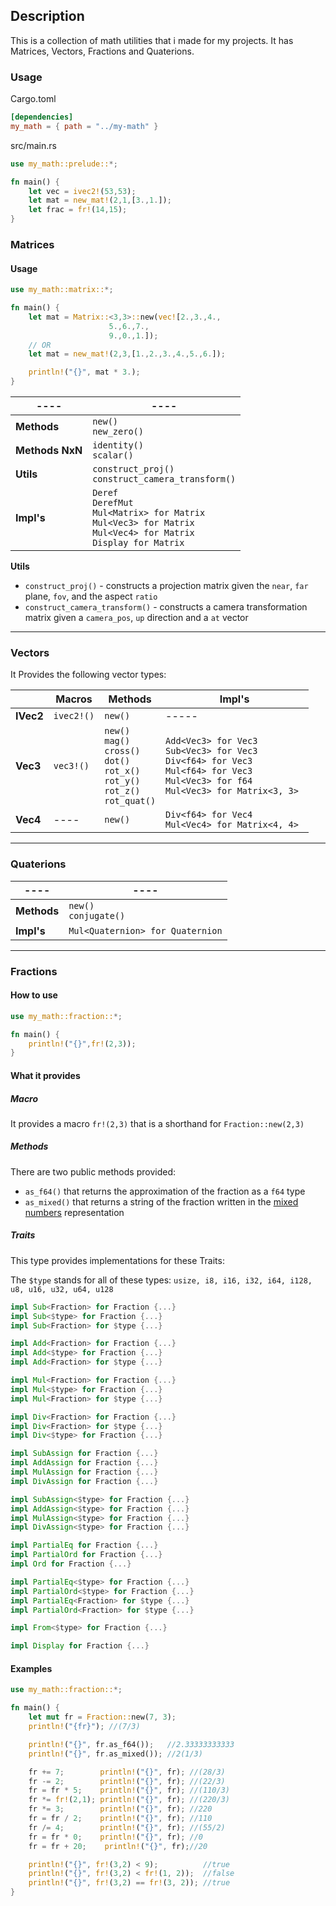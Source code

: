 ## Description 
This is a collection of math utilities that i made for my projects. It has Matrices, Vectors, Fractions and Quaterions.

### Usage
Cargo.toml
```Toml
[dependencies]
my_math = { path = "../my-math" }
```
src/main.rs
```Rust
use my_math::prelude::*;

fn main() {
	let vec = ivec2!(53,53);
	let mat = new_mat!(2,1,[3.,1.]);
	let frac = fr!(14,15);
}
```

### Matrices
#### Usage
```Rust
use my_math::matrix::*;

fn main() {
	let mat = Matrix::<3,3>::new(vec![2.,3.,4.,
				  	  5.,6.,7.,
				  	  9.,0.,1.]);
	// OR
	let mat = new_mat!(2,3,[1.,2.,3.,4.,5.,6.]);

	println!("{}", mat * 3.);
}
```
| ---- | ---- | 
| --------------- | ------------------------------------------------------------------------------------------------------------------------------ |
| **Methods**     | ``new()``<br>``new_zero()``                                                                                                    |
| **Methods NxN** | ``identity()``<br>``scalar()``                                                                                                 |
| **Utils**       | `construct_proj()`<br>`construct_camera_transform()`                                                                           |
| **Impl's**      | `Deref`<br>`DerefMut`<br>`Mul<Matrix> for Matrix`<br>`Mul<Vec3> for Matrix`<br>`Mul<Vec4> for Matrix`<br> `Display for Matrix` |

**Utils**
- `construct_proj()` - constructs a projection matrix given the `near`, `far` plane, `fov`, and the aspect `ratio`
- `construct_camera_transform()` - constructs a camera transformation matrix given a `camera_pos`, `up` direction and a `at` vector

-----
### Vectors
It Provides the following vector types:

|           | Macros     | Methods                                                                                                           | Impl's                                                                                                                                                         |
| --------- | ---------- | ----------------------------------------------------------------------------------------------------------------- | -------------------------------------------------------------------------------------------------------------------------------------------------------------- |
| **IVec2** | `ivec2!()` | `new()`                                                                                                           | -----                                                                                                                                                          |
| **Vec3**  | `vec3!()`  | ``new()``<br>``mag()``<br>``cross()``<br>``dot()``<br>``rot_x()``<br>``rot_y()``<br>``rot_z()``<br>``rot_quat()`` | ``Add<Vec3> for Vec3``<br>``Sub<Vec3> for Vec3``<br>``Div<f64> for Vec3``<br>``Mul<f64> for Vec3``<br>``Mul<Vec3> for f64 ``<br>``Mul<Vec3> for Matrix<3, 3>`` |
| **Vec4**  | ----       | `new()`                                                                                                           | ``Div<f64> for Vec4``<br>``Mul<Vec4> for Matrix<4, 4> ``                                                                                                       |

------

### Quaterions
| ---- | ---- | 
| --------------- | -------------------------------- |
| **Methods**     | `new()` <br> `conjugate()`       |
| **Impl's**      | `Mul<Quaternion> for Quaternion` |

-----
### Fractions
#### How to use
```rust
use my_math::fraction::*;

fn main() {
    println!("{}",fr!(2,3));
}
```
#### What it provides
##### Macro
It provides a macro `fr!(2,3)` that is a shorthand for `Fraction::new(2,3)` 
##### Methods
There are two public methods provided:
- `as_f64()` that returns the approximation of the fraction as a `f64` type
- `as_mixed()` that returns a string of the fraction written in the [mixed numbers](https://en.wikipedia.org/wiki/Fraction#Mixed_numbers) representation 
##### Traits
This type provides implementations for these Traits:

The `$type` stands for all of these types: `usize, i8, i16, i32, i64, i128, u8, u16, u32, u64, u128`
```Rust 
impl Sub<Fraction> for Fraction {...}
impl Sub<$type> for Fraction {...}
impl Sub<Fraction> for $type {...}

impl Add<Fraction> for Fraction {...}
impl Add<$type> for Fraction {...}
impl Add<Fraction> for $type {...}

impl Mul<Fraction> for Fraction {...}
impl Mul<$type> for Fraction {...}
impl Mul<Fraction> for $type {...}

impl Div<Fraction> for Fraction {...}
impl Div<Fraction> for $type {...}
impl Div<$type> for Fraction {...}

impl SubAssign for Fraction {...}
impl AddAssign for Fraction {...}
impl MulAssign for Fraction {...}
impl DivAssign for Fraction {...}

impl SubAssign<$type> for Fraction {...}
impl AddAssign<$type> for Fraction {...}
impl MulAssign<$type> for Fraction {...}
impl DivAssign<$type> for Fraction {...}

impl PartialEq for Fraction {...}
impl PartialOrd for Fraction {...}
impl Ord for Fraction {...}

impl PartialEq<$type> for Fraction {...}
impl PartialOrd<$type> for Fraction {...}
impl PartialEq<Fraction> for $type {...}
impl PartialOrd<Fraction> for $type {...}

impl From<$type> for Fraction {...}

impl Display for Fraction {...}
```
#### Examples
```rust
use my_math::fraction::*;

fn main() {
    let mut fr = Fraction::new(7, 3);
    println!("{fr}"); //(7/3)

    println!("{}", fr.as_f64());   //2.33333333333
    println!("{}", fr.as_mixed()); //2(1/3)

    fr += 7;        println!("{}", fr); //(28/3)
    fr -= 2;        println!("{}", fr); //(22/3)
    fr = fr * 5;    println!("{}", fr); //(110/3)
    fr *= fr!(2,1); println!("{}", fr); //(220/3)
    fr *= 3;        println!("{}", fr); //220
    fr = fr / 2;    println!("{}", fr); //110
    fr /= 4;        println!("{}", fr); //(55/2)
    fr = fr * 0;    println!("{}", fr); //0
    fr = fr + 20;    println!("{}", fr);//20

    println!("{}", fr!(3,2) < 9);          //true
    println!("{}", fr!(3,2) < fr!(1, 2));  //false
    println!("{}", fr!(3,2) == fr!(3, 2)); //true
}
```
